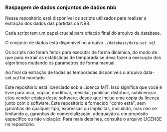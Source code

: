 ### Raspagem de dados conjuntos de dados nbb

Nesse repositório está disponível os scripts utilizados para realizar a extração dos dados das partidas da NBB.

Cada script tem um papel crucial para criação final do arquivo da database.

O conjunto de dados está disponível no arquivo `./database/data-set.sql`.

Os scripts não foram feitos para executar de forma dinâmica, do modo de que para extrair as estátisticas de temporada se deva fazer a execução dos algoritmos mudando os parametros de forma manual.

Ao final da extração de todas as temporadas disponíveis o arquivo data-set.sql foi montado.




Este repositório está licenciado sob a Licença MIT. Isso significa que você é livre para usar, copiar, modificar, mesclar, publicar, distribuir, sublicenciar e/ou vender cópias deste software, desde que inclua uma cópia da licença junto com o software. Este repositório é fornecido "como está", sem garantias de qualquer tipo, expressas ou implícitas, incluindo, mas não se limitando a, garantias de comercialização, adequação a um propósito específico ou não violação. Para mais detalhes, consulte o arquivo LICENSE no repositório.
